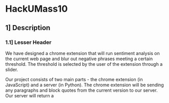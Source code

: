 # HackUMass10

## 1] Description
### 1.1] Lesser Header
We have designed a chrome extension that will run sentiment analysis on the current web page and blur out negative phrases meeting a certain threshold.
The threshold is selected by the user of the extension through a slider.

Our project consists of two main parts - the chrome extension (in JavaScript) and a server (in Python).
The chrome extension will be sending any paragraphs and block quotes from the current version to our server.
Our server will return a 
